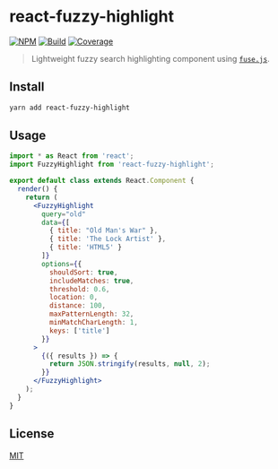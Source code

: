 # react-fuzzy-highlight

[![NPM][npm]][npm-url]
[![Build][build]][build-badge]
[![Coverage][codecov-shield]][codecov]

> Lightweight fuzzy search highlighting component using [`fuse.js`](https://github.com/krisk/Fuse).

## Install

```bash
yarn add react-fuzzy-highlight
```

## Usage

```jsx
import * as React from 'react';
import FuzzyHighlight from 'react-fuzzy-highlight';

export default class extends React.Component {
  render() {
    return (
      <FuzzyHighlight
        query="old"
        data={[
          { title: "Old Man's War" },
          { title: 'The Lock Artist' },
          { title: 'HTML5' }
        ]}
        options={{
          shouldSort: true,
          includeMatches: true,
          threshold: 0.6,
          location: 0,
          distance: 100,
          maxPatternLength: 32,
          minMatchCharLength: 1,
          keys: ['title']
        }}
      >
        {({ results }) => {
          return JSON.stringify(results, null, 2);
        }}
      </FuzzyHighlight>
    );
  }
}
```

## License

[MIT](LICENSE)

[npm]: https://img.shields.io/npm/v/react-fuzzy-highlight.svg?color=blue
[npm-url]: https://npmjs.com/package/react-fuzzy-highlight
[build]: https://travis-ci.com/metonym/react-fuzzy-highlight.svg?branch=master
[build-badge]: https://travis-ci.com/metonym/react-fuzzy-highlight
[codecov]: https://codecov.io/gh/metonym/react-fuzzy-highlight
[codecov-shield]: https://img.shields.io/codecov/c/github/metonym/react-fuzzy-highlight.svg
